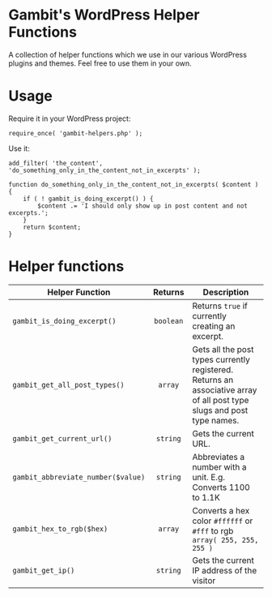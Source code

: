 # Gambit's WordPress Helper Functions
A collection of helper functions which we use in our various WordPress plugins and themes. Feel free to use them in your own.

# Usage
Require it in your WordPress project:

    require_once( 'gambit-helpers.php' );

Use it:

	add_filter( 'the_content', 'do_something_only_in_the_content_not_in_excerpts' );

	function do_something_only_in_the_content_not_in_excerpts( $content ) {
		if ( ! gambit_is_doing_excerpt() ) {
			$content .= 'I should only show up in post content and not excerpts.';
		}
		return $content;
	}

# Helper functions

| Helper Function | Returns | Description |
| --- | :---: | --- |
| `gambit_is_doing_excerpt()` | `boolean` | Returns `true` if currently creating an excerpt. |
| `gambit_get_all_post_types()` | `array` | Gets all the post types currently registered. Returns an associative array of all post type slugs and post type names. |
| `gambit_get_current_url()` | `string` | Gets the current URL. |
| `gambit_abbreviate_number($value)` | `string` | Abbreviates a number with a unit. E.g. Converts 1100 to 1.1K |
| `gambit_hex_to_rgb($hex)` | `array` | Converts a hex color `#ffffff` or `#fff` to rgb `array( 255, 255, 255 )` |
| `gambit_get_ip()` | `string` | Gets the current IP address of the visitor |
